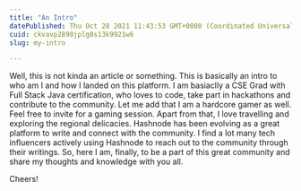 ```yaml
---
title: "An Intro"
datePublished: Thu Oct 28 2021 11:43:53 GMT+0000 (Coordinated Universal Time)
cuid: ckvavp2890jplg8s13k9921w6
slug: my-intro

---
```


Well, this is not kinda an article or something. This is basically an intro to who am I and how I landed on this platform. I am basiaclly a CSE Grad with Full Stack Java certification, who loves to code, take part in hackathons and contribute to the community. Let me add that I am a hardcore gamer as well. Feel free to invite for a gaming session. Apart from that, I love travelling and exploring the regional delicacies. Hashnode has been evolving as a great platform to write and connect with the community. I find a lot many tech influencers actively using Hashnode to reach out to the community through their writings. So, here I am, finally, to be a part of this great community and share my thoughts and knowledge with you all.

Cheers!